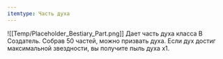 ```yaml
---
itemtype: Часть духа
---
```

![[Temp/Placeholder_Bestiary_Part.png]]
Дает часть духа класса B Создатель. Собрав 50 частей, можно призвать духа. Если дух достиг максимальной звездности, вы получите пыль духа х1.
